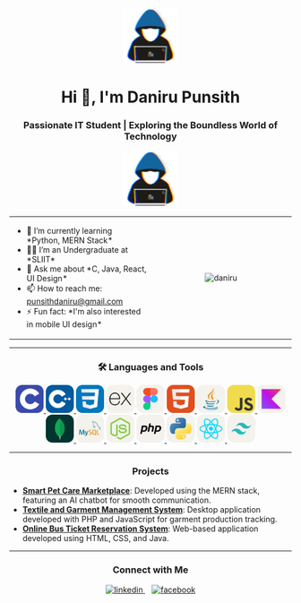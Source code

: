 <p align="center">
  <img src="https://github.com/daniru12/daniru12/blob/main/about.gif" width="100px">
</p>

<h1 align="center">Hi 👋, I'm Daniru Punsith</h1>
<h3 align="center">Passionate IT Student | Exploring the Boundless World of Technology</h3>

<p align="center">
  <img src="https://raw.githubusercontent.com/daniru12/daniru12/main/about.gif" width="100px">

</p>

<table align="center">
  <tr>
    <td width="50%" align="left">
      <ul>
        <li>🌱 I’m currently learning *Python, MERN Stack*</li>
        <li>🧑‍🎓 I’m an Undergraduate at *SLIIT*</li>
        <li>💬 Ask me about *C, Java, React, UI Design*</li>
        <li>📫 How to reach me: <a href="mailto:punsithdaniru@gmail.com">punsithdaniru@gmail.com</a></li>
        <li>⚡ Fun fact: *I'm also interested in mobile UI design*</li>
      </ul>
    </td>
    <td width="50%" align="center">
       <img src="https://komarev.com/ghpvc/?username=vishmithahash&label=Profile%20views&color=0e75b6&style=flat" alt="daniru" />
    </td>
  </tr>
</table>

---

<h3 align="center">🛠 Languages and Tools</h3>

<p align="center">
  <a href="https://www.cprogramming.com/" target="_blank">
    <img src="https://github.com/tandpfun/skill-icons/blob/main/icons/C.svg" alt="c" width="50" height="50"/>
  </a>
  <a href="https://www.w3schools.com/cpp/" target="_blank">
    <img src="https://github.com/tandpfun/skill-icons/blob/main/icons/CPP.svg" alt="cplusplus" width="50" height="50"/>
  </a>
  <a href="https://www.w3schools.com/css/" target="_blank">
    <img src="https://github.com/tandpfun/skill-icons/blob/main/icons/CSS.svg" alt="css3" width="50" height="50"/>
  </a>
  <a href="https://expressjs.com" target="_blank">
    <img src="https://github.com/tandpfun/skill-icons/blob/main/icons/ExpressJS-Light.svg" alt="express" width="50" height="50"/>
  </a>
  <a href="https://www.figma.com/" target="_blank">
    <img src="https://github.com/tandpfun/skill-icons/blob/main/icons/Figma-Light.svg" alt="figma" width="50" height="50"/>
  </a>
  <a href="https://www.w3.org/html/" target="_blank">
    <img src="https://github.com/tandpfun/skill-icons/blob/main/icons/HTML.svg" alt="html5" width="50" height="50"/>
  </a>
  <a href="https://www.java.com" target="_blank">
    <img src="https://github.com/tandpfun/skill-icons/blob/main/icons/Java-Light.svg" alt="java" width="50" height="50"/>
  </a>
  <a href="https://developer.mozilla.org/en-US/docs/Web/JavaScript" target="_blank">
    <img src="https://github.com/tandpfun/skill-icons/blob/main/icons/JavaScript.svg" alt="javascript" width="50" height="50"/>
  </a>
  <a href="https://kotlinlang.org" target="_blank">
    <img src="https://github.com/tandpfun/skill-icons/blob/main/icons/Kotlin-Light.svg" alt="kotlin" width="50" height="50"/>
  </a>
  <a href="https://www.mongodb.com/" target="_blank">
    <img src="https://github.com/tandpfun/skill-icons/blob/main/icons/MongoDB.svg" alt="mongodb" width="50" height="50"/>
  </a>
  <a href="https://www.mysql.com/" target="_blank">
    <img src="https://github.com/tandpfun/skill-icons/blob/main/icons/MySQL-Light.svg" alt="mysql" width="50" height="50"/>
  </a>
  <a href="https://nodejs.org" target="_blank">
    <img src="https://github.com/tandpfun/skill-icons/blob/main/icons/NodeJS-Light.svg" alt="nodejs" width="50" height="50"/>
  </a>
  <a href="https://www.php.net" target="_blank">
    <img src="https://github.com/tandpfun/skill-icons/blob/main/icons/PHP-Light.svg" alt="php" width="50" height="50"/>
  </a>
  <a href="https://www.python.org" target="_blank">
    <img src="https://github.com/tandpfun/skill-icons/blob/main/icons/Python-Light.svg" alt="python" width="50" height="50"/>
  </a>
  <a href="https://reactjs.org/" target="_blank">
    <img src="https://github.com/tandpfun/skill-icons/blob/main/icons/React-Light.svg" alt="react" width="50" height="50"/>
  </a>
  <a href="https://tailwindcss.com/" target="_blank">
    <img src="https://github.com/tandpfun/skill-icons/blob/main/icons/TailwindCSS-Light.svg" alt="tailwind" width="50" height="50"/>
  </a>
</p>

---

<h3 align="center">Projects</h3>

<ul>
  <li><strong><a href="https://paw-go.vercel.app/" target="_blank">Smart Pet Care Marketplace</a></strong>: Developed using the MERN stack, featuring an AI chatbot for smooth communication.</li>
  <li><strong><a href="https://github.com/Daniru12/Textile-Garment_Management-System" target="_blank">Textile and Garment Management System</a></strong>: Desktop application developed with PHP and JavaScript for garment production tracking.</li>
  <li><strong><a href="https://github.com/Daniru12/Bus-Ticket-Reservation-System" target="_blank">Online Bus Ticket Reservation System</a></strong>: Web-based application developed using HTML, CSS, and Java.</li>
</ul>

---

<h3 align="center">Connect with Me</h3>
<p align="center">
  <a href="https://www.linkedin.com/in/daniru-punsith-b96288312/" target="_blank">
    <img src="https://github.com/Daniru12/Skill-Icons/blob/main/icons/LinkedIn.svg" alt="linkedin" width="60" height="60"/>
  </a>
  &nbsp;&nbsp;
  <a href="https://www.facebook.com/share/1AfYcQUKyK/?mibextid=wwXIfr" target="_blank">
    <img src="https://raw.githubusercontent.com/rahuldkjain/github-profile-readme-generator/master/src/images/icons/Social/facebook.svg" alt="facebook" width="60" height="60"/>
  </a>
</p>
